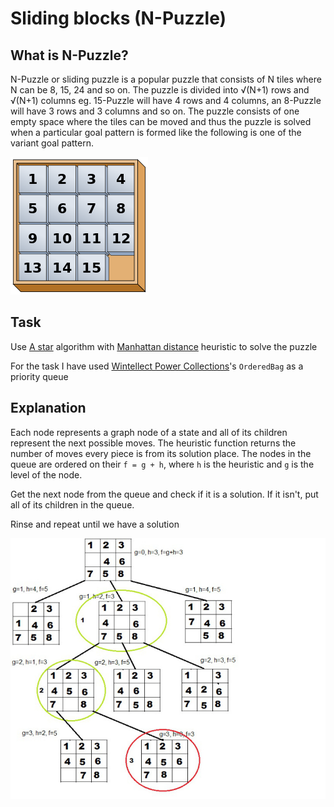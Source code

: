 # Sliding blocks (N-Puzzle)

## What is N-Puzzle?
N-Puzzle or sliding puzzle is a popular puzzle that consists of N tiles where N can be 8, 15, 24 and so on. The puzzle is divided into √(N+1) rows and √(N+1) columns eg. 15-Puzzle will have 4 rows and 4 columns, an 8-Puzzle will have 3 rows and 3 columns and so on. The puzzle consists of one empty space where the tiles can be moved and thus the puzzle is solved when a particular goal pattern is formed like the following is one of the variant goal pattern.

![puzzle](./img/puzzle.png "N Puzzle")

## Task
Use [A star](https://en.wikipedia.org/wiki/A*_search_algorithm) algorithm with [Manhattan distance](http://theory.stanford.edu/~amitp/GameProgramming/Heuristics.html#manhattan-distance) heuristic to solve the puzzle

For the task I have used [Wintellect Power Collections](https://archive.codeplex.com/?p=PowerCollections)'s `OrderedBag` as a priority queue

## Explanation
Each node represents a graph node of a state and all of its children represent the next possible moves. 
The heuristic function returns the number of moves every piece is from its solution place. 
The nodes in the queue are ordered on their `f = g + h`, where `h` is the heuristic and `g` is the level of the node.

Get the next node from the queue and check if it is a solution. 
If it isn't, put all of its children in the queue.

Rinse and repeat until we have a solution

![solution](./img/solution.jpg "Solution")